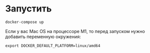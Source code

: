# Запустить

```docker-compose up```

Если у вас Mac OS на процессоре M1, то перед запуском нужно добавить переменную окружения:

```export DOCKER_DEFAULT_PLATFORM=linux/amd64```
